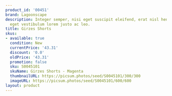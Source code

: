 ```yaml
---
product_id: '00451'
brand: Lagoonscape
description: Integer semper, nisi eget suscipit eleifend, erat nisl hendrerit justo,
  eget vestibulum lorem justo ac leo.
title: Girzes Shorts
skus:
- available: true
  condition: New
  currentPrice: '43.31'
  discount: '0.0'
  oldPrice: '43.31'
  promotion: false
  sku: S0045101
  skuName: Girzes Shorts - Magenta
  thumbnailURL: https://picsum.photos/seed/S0045101/300/300
  imageURL: https://picsum.photos/seed/S0045101/600/600
layout: product
---
```

